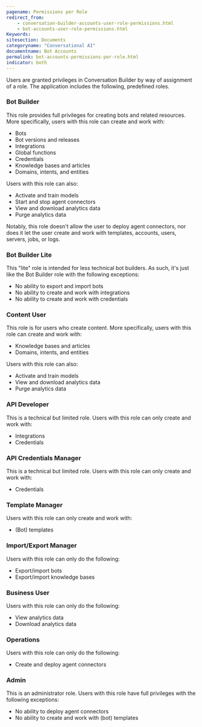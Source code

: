 ```yaml
---
pagename: Permissions per Role
redirect_from:
    - conversation-builder-accounts-user-role-permissions.html
    - bot-accounts-user-role-permissions.html
Keywords:
sitesection: Documents
categoryname: "Conversational AI"
documentname: Bot Accounts
permalink: bot-accounts-permissions-per-role.html
indicator: both
---
```


Users are granted privileges in Conversation Builder by way of assignment of a role. The application includes the following, predefined roles.

### Bot Builder

This role provides full privileges for creating bots and related resources. More specifically, users with this role can create and work with:

* Bots
* Bot versions and releases
* Integrations
* Global functions
* Credentials
* Knowledge bases and articles
* Domains, intents, and entities

Users with this role can also:

* Activate and train models
* Start and stop agent connectors
* View and download analytics data
* Purge analytics data

Notably, this role doesn't allow the user to deploy agent connectors, nor does it let the user create and work with templates, accounts, users, servers, jobs, or logs.

### Bot Builder Lite

This "lite" role is intended for less technical bot builders. As such, it's just like the Bot Builder role with the following exceptions:

* No ability to export and import bots
* No ability to create and work with integrations
* No ability to create and work with credentials

### Content User

This role is for users who create content. More specifically, users with this role can create and work with:

* Knowledge bases and articles
* Domains, intents, and entities

Users with this role can also:

* Activate and train models
* View and download analytics data
* Purge analytics data

### API Developer

This is a technical but limited role. Users with this role can only create and work with:

* Integrations
* Credentials

### API Credentials Manager

This is a technical but limited role. Users with this role can only create and work with:

* Credentials

### Template Manager

Users with this role can only create and work with:

* (Bot) templates

### Import/Export Manager

Users with this role can only do the following:

* Export/import bots
* Export/import knowledge bases

### Business User

Users with this role can only do the following:

* View analytics data
* Download analytics data

### Operations

Users with this role can only do the following:

* Create and deploy agent connectors

### Admin

This is an administrator role. Users with this role have full privileges with the following exceptions:

* No ability to deploy agent connectors
* No ability to create and work with (bot) templates
